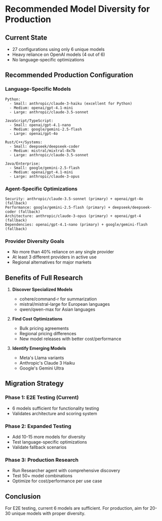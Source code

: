 # Recommended Model Diversity for Production

## Current State
- 27 configurations using only 6 unique models
- Heavy reliance on OpenAI models (4 out of 6)
- No language-specific optimizations

## Recommended Production Configuration

### Language-Specific Models
```
Python:
  - Small: anthropic/claude-3-haiku (excellent for Python)
  - Medium: openai/gpt-4.1-mini
  - Large: anthropic/claude-3.5-sonnet

JavaScript/TypeScript:
  - Small: openai/gpt-4.1-nano
  - Medium: google/gemini-2.5-flash
  - Large: openai/gpt-4o

Rust/C++/Systems:
  - Small: deepseek/deepseek-coder
  - Medium: mistral/mixtral-8x7b
  - Large: anthropic/claude-3.5-sonnet

Java/Enterprise:
  - Small: google/gemini-2.5-flash
  - Medium: openai/gpt-4.1-mini
  - Large: anthropic/claude-3-opus
```

### Agent-Specific Optimizations
```
Security: anthropic/claude-3.5-sonnet (primary) + openai/gpt-4o (fallback)
Performance: google/gemini-2.5-flash (primary) + deepseek/deepseek-coder (fallback)
Architecture: anthropic/claude-3-opus (primary) + openai/gpt-4 (fallback)
Dependencies: openai/gpt-4.1-nano (primary) + google/gemini-flash (fallback)
```

### Provider Diversity Goals
- No more than 40% reliance on any single provider
- At least 3 different providers in active use
- Regional alternatives for major markets

## Benefits of Full Research

1. **Discover Specialized Models**
   - cohere/command-r for summarization
   - mistral/mistral-large for European languages
   - qwen/qwen-max for Asian languages

2. **Find Cost Optimizations**
   - Bulk pricing agreements
   - Regional pricing differences
   - New model releases with better cost/performance

3. **Identify Emerging Models**
   - Meta's Llama variants
   - Anthropic's Claude 3 Haiku
   - Google's Gemini Ultra

## Migration Strategy

### Phase 1: E2E Testing (Current)
- 6 models sufficient for functionality testing
- Validates architecture and scoring system

### Phase 2: Expanded Testing
- Add 10-15 more models for diversity
- Test language-specific optimizations
- Validate fallback scenarios

### Phase 3: Production Research
- Run Researcher agent with comprehensive discovery
- Test 50+ model combinations
- Optimize for cost/performance per use case

## Conclusion

For E2E testing, current 6 models are sufficient.
For production, aim for 20-30 unique models with proper diversity.